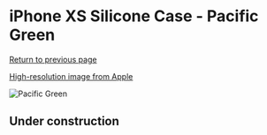# iPhone XS Silicone Case - Pacific Green

[Return to previous page](/iphone_x)

[High-resolution image from Apple](https://store.storeimages.cdn-apple.com/8756/as-images.apple.com/is/MUJU2?wid=4500&hei=4500&fmt=png)

<div style="width: 512px"><img src="/almost_uncompressed/MUJU2.webp" alt="Pacific Green"></div>

## Under construction
